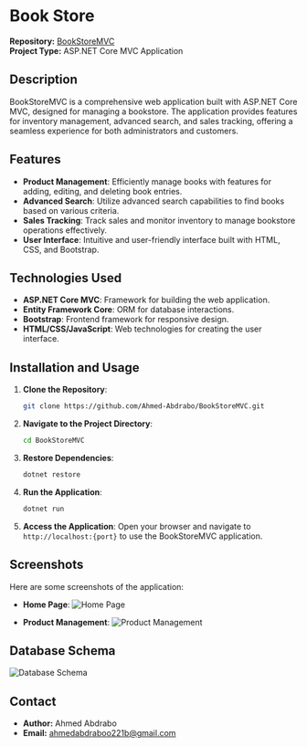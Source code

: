 # Book Store

**Repository:** [BookStoreMVC](https://github.com/Ahmed-Abdrabo/BookStoreMVC)  
**Project Type:** ASP.NET Core MVC Application  

## Description

BookStoreMVC is a comprehensive web application built with ASP.NET Core MVC, designed for managing a bookstore. The application provides features for inventory management, advanced search, and sales tracking, offering a seamless experience for both administrators and customers.

## Features

- **Product Management**: Efficiently manage books with features for adding, editing, and deleting book entries.
- **Advanced Search**: Utilize advanced search capabilities to find books based on various criteria.
- **Sales Tracking**: Track sales and monitor inventory to manage bookstore operations effectively.
- **User Interface**: Intuitive and user-friendly interface built with HTML, CSS, and Bootstrap.

## Technologies Used

- **ASP.NET Core MVC**: Framework for building the web application.
- **Entity Framework Core**: ORM for database interactions.
- **Bootstrap**: Frontend framework for responsive design.
- **HTML/CSS/JavaScript**: Web technologies for creating the user interface.

## Installation and Usage

1. **Clone the Repository**:
    ```bash
    git clone https://github.com/Ahmed-Abdrabo/BookStoreMVC.git
    ```

2. **Navigate to the Project Directory**:
    ```bash
    cd BookStoreMVC
    ```

3. **Restore Dependencies**:
    ```bash
    dotnet restore
    ```

4. **Run the Application**:
    ```bash
    dotnet run
    ```

5. **Access the Application**:
   Open your browser and navigate to `http://localhost:{port}` to use the BookStoreMVC application.

## Screenshots

Here are some screenshots of the application:

- **Home Page**:
    ![Home Page](https://github.com/user-attachments/assets/191868fb-7fdf-4aa8-a84a-780a50793c6b  )

- **Product Management**:
    ![Product Management](https://github.com/user-attachments/assets/f7c05779-a062-484c-8eef-01dafd227e5d)
  

## Database Schema

![Database Schema](https://github.com/user-attachments/assets/4a9869dc-4991-468d-9848-6a9b26c9f3e5)


## Contact

- **Author:** Ahmed Abdrabo
- **Email:** ahmedabdraboo221b@gmail.com
